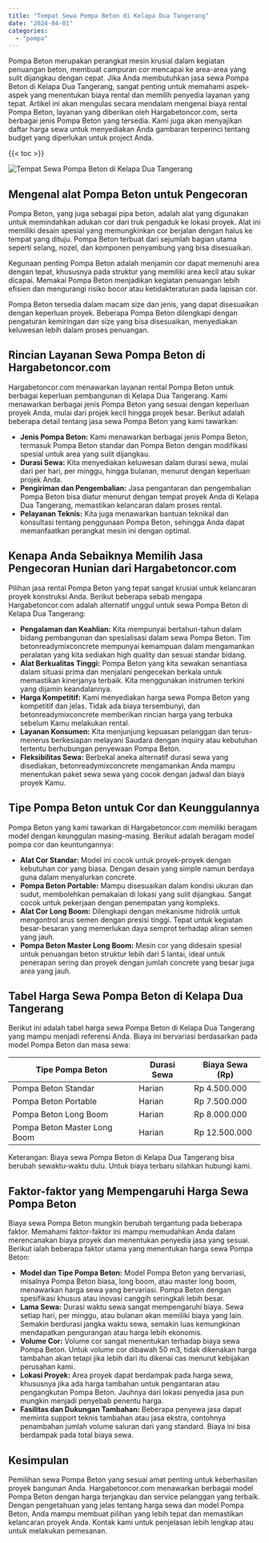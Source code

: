 ```yaml
---
title: "Tempat Sewa Pompa Beton di Kelapa Dua Tangerang"
date: "2024-04-01"
categories: 
  - "pompa"
---
```




Pompa Beton merupakan perangkat mesin krusial dalam kegiatan penuangan beton, membuat campuran cor mencapai ke area-area yang sulit dijangkau dengan cepat. Jika Anda membutuhkan jasa sewa Pompa Beton di Kelapa Dua Tangerang, sangat penting untuk memahami aspek-aspek yang menentukan biaya rental dan memilih penyedia layanan yang tepat. Artikel ini akan mengulas secara mendalam mengenai biaya rental Pompa Beton, layanan yang diberikan oleh Hargabetoncor.com, serta berbagai jenis Pompa Beton yang tersedia. Kami juga akan menyajikan daftar harga sewa untuk menyediakan Anda gambaran terperinci tentang budget yang diperlukan untuk project Anda.

{{< toc >}}

![Tempat Sewa Pompa Beton di Kelapa Dua Tangerang](https://hargareadymixid.github.io/pompa/concrete-pump%20(12).png)

## Mengenal alat Pompa Beton untuk Pengecoran

Pompa Beton, yang juga sebagai pipa beton, adalah alat yang digunakan untuk memindahkan adukan cor dari truk pengaduk ke lokasi proyek. Alat ini memiliki desain spesial yang memungkinkan cor berjalan dengan halus ke tempat yang dituju. Pompa Beton terbuat dari sejumlah bagian utama seperti selang, nozel, dan komponen penyambung yang bisa disesuaikan.

Kegunaan penting Pompa Beton adalah menjamin cor dapat memenuhi area dengan tepat, khususnya pada struktur yang memiliki area kecil atau sukar dicapai. Memakai Pompa Beton menjadikan kegiatan penuangan lebih efisien dan mengurangi risiko bocor atau ketidakteraturan pada lapisan cor.

Pompa Beton tersedia dalam macam size dan jenis, yang dapat disesuaikan dengan keperluan proyek. Beberapa Pompa Beton dilengkapi dengan pengaturan kemiringan dan size yang bisa disesuaikan, menyediakan keluwesan lebih dalam proses penuangan.

## Rincian Layanan Sewa Pompa Beton di Hargabetoncor.com

Hargabetoncor.com menawarkan layanan rental Pompa Beton untuk berbagai keperluan pembangunan di Kelapa Dua Tangerang. Kami menawarkan berbagai jenis Pompa Beton yang sesuai dengan keperluan proyek Anda, mulai dari projek kecil hingga projek besar. Berikut adalah beberapa detail tentang jasa sewa Pompa Beton yang kami tawarkan:

- **Jenis Pompa Beton:** Kami menawarkan berbagai jenis Pompa Beton, termasuk Pompa Beton standar dan Pompa Beton dengan modifikasi spesial untuk area yang sulit dijangkau.
- **Durasi Sewa:** Kita menyediakan keluwesan dalam durasi sewa, mulai dari per hari, per minggu, hingga bulanan, menurut dengan keperluan projek Anda.
- **Pengiriman dan Pengembalian:** Jasa pengantaran dan pengembalian Pompa Beton bisa diatur menurut dengan tempat proyek Anda di Kelapa Dua Tangerang, memastikan kelancaran dalam proses rental.
- **Pelayanan Teknis:** Kita juga menawarkan bantuan teknikal dan konsultasi tentang penggunaan Pompa Beton, sehingga Anda dapat memanfaatkan perangkat mesin ini dengan optimal.

## Kenapa Anda Sebaiknya Memilih Jasa Pengecoran Hunian dari Hargabetoncor.com

Pilihan jasa rental Pompa Beton yang tepat sangat krusial untuk kelancaran proyek konstruksi Anda. Berikut beberapa sebab mengapa Hargabetoncor.com adalah alternatif unggul untuk sewa Pompa Beton di Kelapa Dua Tangerang:

- **Pengalaman dan Keahlian:** Kita mempunyai bertahun-tahun dalam bidang pembangunan dan spesialisasi dalam sewa Pompa Beton. Tim betonreadymixconcrete mempunyai kemampuan dalam mengamankan peralatan yang kita sediakan high quality dan sesuai standar bidang.
- **Alat Berkualitas Tinggi:** Pompa Beton yang kita sewakan senantiasa dalam situasi prima dan menjalani pengecekan berkala untuk memastikan kinerjanya terbaik. Kita menggunakan instrumen terkini yang dijamin keandalannya.
- **Harga Kompetitif:** Kami menyediakan harga sewa Pompa Beton yang kompetitif dan jelas. Tidak ada biaya tersembunyi, dan betonreadymixconcrete memberikan rincian harga yang terbuka sebelum Kamu melakukan rental.
- **Layanan Konsumen:** Kita menjunjung kepuasan pelanggan dan terus-menerus berkesiapan melayani Saudara dengan inquiry atau kebutuhan tertentu berhubungan penyewaan Pompa Beton.
- **Fleksibilitas Sewa:** Berbekal aneka alternatif durasi sewa yang disediakan, betonreadymixconcrete mengamankan Anda mampu menentukan paket sewa sewa yang cocok dengan jadwal dan biaya proyek Kamu.

## Tipe Pompa Beton untuk Cor dan Keunggulannya

Pompa Beton yang kami tawarkan di Hargabetoncor.com memiliki beragam model dengan keunggulan masing-masing. Berikut adalah beragam model pompa cor dan keuntungannya:

- **Alat Cor Standar:** Model ini cocok untuk proyek-proyek dengan kebutuhan cor yang biasa. Dengan desain yang simple namun berdaya guna dalam menyalurkan concrete.
- **Pompa Beton Portable:** Mampu disesuaikan dalam kondisi ukuran dan sudut, membolehkan pemakaian di lokasi yang sulit dijangkau. Sangat cocok untuk pekerjaan dengan penempatan yang kompleks.
- **Alat Cor Long Boom:** Dilengkapi dengan mekanisme hidrolik untuk mengontrol arus semen dengan presisi tinggi. Tepat untuk kegiatan besar-besaran yang memerlukan daya semprot terhadap aliran semen yang jauh.
- **Pompa Beton Master Long Boom:** Mesin cor yang didesain spesial untuk penuangan beton struktur lebih dari 5 lantai, ideal untuk penerapan sering dan proyek dengan jumlah concrete yang besar juga area yang jauh.

## Tabel Harga Sewa Pompa Beton di Kelapa Dua Tangerang

Berikut ini adalah tabel harga sewa Pompa Beton di Kelapa Dua Tangerang yang mampu menjadi referensi Anda. Biaya ini bervariasi berdasarkan pada model Pompa Beton dan masa sewa:

| Tipe Pompa Beton | Durasi Sewa | Biaya Sewa (Rp) |
| --- | --- | --- |
| Pompa Beton Standar | Harian | Rp 4.500.000 |
| Pompa Beton Portable | Harian | Rp 7.500.000 |
| Pompa Beton Long Boom | Harian | Rp 8.000.000 |
| Pompa Beton Master Long Boom | Harian | Rp 12.500.000 |

Keterangan: Biaya sewa Pompa Beton di Kelapa Dua Tangerang bisa berubah sewaktu-waktu dulu. Untuk biaya terbaru silahkan hubungi kami.

## Faktor-faktor yang Mempengaruhi Harga Sewa Pompa Beton

Biaya sewa Pompa Beton mungkin berubah tergantung pada beberapa faktor. Memahami faktor-faktor ini mampu memudahkan Anda dalam merencanakan biaya proyek dan menentukan penyedia jasa yang sesuai. Berikut ialah beberapa faktor utama yang menentukan harga sewa Pompa Beton:

- **Model dan Tipe Pompa Beton:** Model Pompa Beton yang bervariasi, misalnya Pompa Beton biasa, long boom, atau master long boom, menawarkan harga sewa yang bervariasi. Pompa Beton dengan spesifikasi khusus atau inovasi canggih seringkali lebih besar.
- **Lama Sewa:** Durasi waktu sewa sangat mempengaruhi biaya. Sewa setiap hari, per minggu, atau bulanan akan memiliki biaya yang lain. Semakin berdurasi jangka waktu sewa, semakin luas kemungkinan mendapatkan pengurangan atau harga lebih ekonomis.
- **Volume Cor:** Volume cor sangat menentukan terhadap biaya sewa Pompa Beton. Untuk volume cor dibawah 50 m3, tidak dikenakan harga tambahan akan tetapi jika lebih dari itu dikenai cas menurut kebijakan perusahan kami.
- **Lokasi Proyek:** Area proyek dapat berdampak pada harga sewa, khususnya jika ada harga tambahan untuk pengantaran atau pengangkutan Pompa Beton. Jauhnya dari lokasi penyedia jasa pun mungkin menjadi penyebab penentu harga.
- **Fasilitas dan Dukungan Tambahan:** Beberapa penyewa jasa dapat meminta support teknis tambahan atau jasa ekstra, contohnya penambahan jumlah volume saluran dari yang standard. Biaya ini bisa berdampak pada total biaya sewa.

## Kesimpulan

Pemilihan sewa Pompa Beton yang sesuai amat penting untuk keberhasilan proyek bangunan Anda. Hargabetoncor.com menawarkan berbagai model Pompa Beton dengan harga terjangkau dan service pelanggan yang terbaik. Dengan pengetahuan yang jelas tentang harga sewa dan model Pompa Beton, Anda mampu membuat pilihan yang lebih tepat dan memastikan kelancaran proyek Anda. Kontak kami untuk penjelasan lebih lengkap atau untuk melakukan pemesanan.
